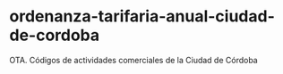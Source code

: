 # ordenanza-tarifaria-anual-ciudad-de-cordoba
OTA. Códigos de actividades comerciales de la Ciudad de Córdoba
